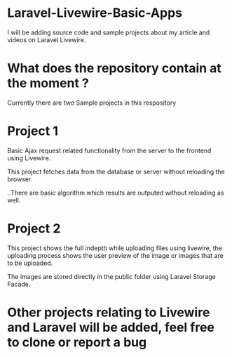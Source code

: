 # Laravel-Livewire-Basic-Apps
I will be adding source code and sample projects about my article and videos on Laravel Livewire.

# What does the repository contain at the moment ?

Currently there are two Sample projects in this respository

# Project 1

Basic Ajax request related functionality from the server to the frontend using Livewire.

This project fetches data from the database or server without reloading the browser.

..There are basic algorithm which results are outputed without reloading as well.

# Project 2

This project shows the full indepth while uploading files using livewire, the uploading process shows the user preview 
of the image or images that are to be uploaded.

The images are stored directly in the public folder using Laravel Storage Facade.


# Other projects relating to Livewire and Laravel will be added, feel free to clone or report a bug
